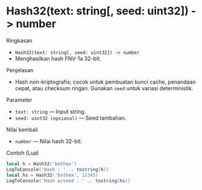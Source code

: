 # Hash32(text: string[, seed: uint32]) -> number

Ringkasan
- `Hash32(text: string[, seed: uint32]) -> number`
- Menghasilkan hash FNV-1a 32-bit.

Penjelasan
- Hash non-kriptografis; cocok untuk pembuatan kunci cache, penandaan cepat, atau checksum ringan. Gunakan `seed` untuk variasi deterministik.

Parameter
- `text: string` — Input string.
- `seed: uint32 (opsional)` — Seed tambahan.

Nilai kembali
- `number` — Nilai hash 32-bit.

Contoh (Lua)
```lua
local h = Hash32('bothax')
LogToConsole('Hash : ' .. tostring(h))
local hs = Hash32('bothax', 12345)
LogToConsole('Hash w/seed : ' .. tostring(hs))
```
